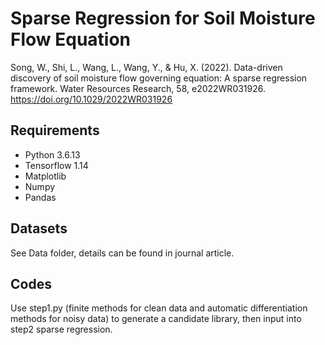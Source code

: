 # Sparse Regression for Soil Moisture Flow Equation


Song, W., Shi, L., Wang, L., Wang, Y., & Hu, X. (2022). Data-driven discovery of soil moisture flow governing equation: A sparse regression framework. Water Resources Research, 58, e2022WR031926. https://doi.org/10.1029/2022WR031926

## Requirements

- Python 3.6.13
- Tensorflow 1.14
- Matplotlib
- Numpy
- Pandas

## Datasets

See Data folder, details can be found in journal article.

## Codes

Use step1.py (finite methods for clean data and automatic differentiation methods for noisy data) to generate a candidate library, then input into step2 sparse regression.
